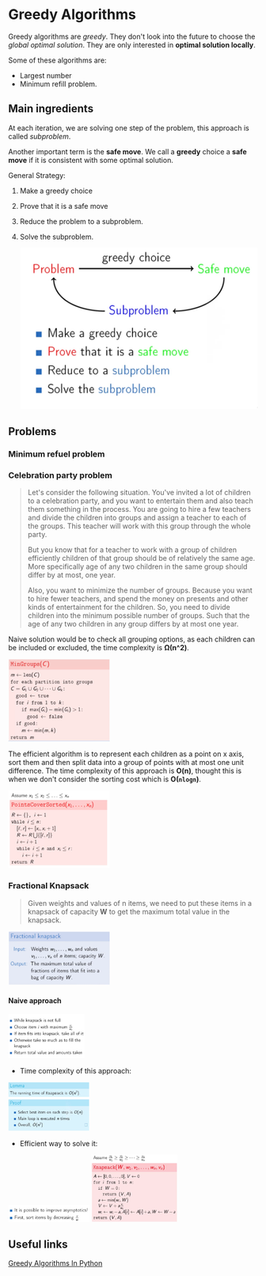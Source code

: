 # Greedy Algorithms

Greedy algorithms are *greedy*. They don't look into the future to choose the *global optimal solution*. They are only interested in **optimal solution locally**.

Some of these algorithms are:

* Largest number
* Minimum refill problem.

## Main ingredients

At each iteration, we are solving one step of the problem, this approach is called *subproblem*.

Another important term is the **safe move**. We call a **greedy** choice a **safe move** if it is consistent with some optimal solution.

General Strategy:

1. Make a greedy choice

2. Prove that it is a safe move

3. Reduce the problem to a subproblem.

4. Solve the subproblem.

   <img src="assets/greedy-algorithm.png" style="zoom:50%">

## Problems

### Minimum refuel problem

### Celebration party problem

> Let's consider the following situation. You've invited a lot of  children to a celebration party, and you want to entertain them and also  teach them something in the process. You are going to hire a few  teachers and divide the children into groups and assign a teacher to  each of the groups. This teacher will work with this group through the  whole party. 
>
> But you know that for a teacher to work with a group of children  efficiently children of that group should be of relatively the same age.  More specifically age of any two children in the same group should  differ by at most, one year. 
>
> Also, you want to minimize the number of groups. Because you want  to hire fewer teachers, and spend the money on presents and other kinds  of entertainment for the children. So, you need to divide children into  the minimum possible number of groups. Such that the age of any two  children in any group differs by at most one year.

Naive solution would be to check all grouping options, as each children can be included or excluded, the time complexity is **Ω(n^2)**.

<img src="assets/Screenshot from 2021-02-06 21-31-53.png" style="zoom:20%">

The efficient algorithm is to represent each children as a point on x axis, sort them and then split data into a group of points with at most one unit difference. The time complexity of this approach is **O(n)**, thought this is when we don't consider the sorting cost which is **O(`nlogn`)**.

<img src="assets/Screenshot from 2021-02-06 21-40-56.png" style="zoom:20%">

### Fractional Knapsack

> Given weights and values of n items, we need to put these items in a knapsack of capacity **W** to get the maximum total value in the knapsack.

<img src="assets/knapsack-01.png" style="zoom:20%">

#### Naive approach

<img src="assets/knapsack-02.png" style="zoom:15%">

* Time complexity of this approach:

<img src="assets/knapsack-03.png" style="zoom:16%">

* Efficient way to solve it:

<img src="assets/knapsack-04.png" style="zoom:16%">

<img src="assets/knapsack-05.png" style="zoom:17%">

## Useful links

[Greedy Algorithms In Python](https://skerritt.blog/greedy-algorithms/)

